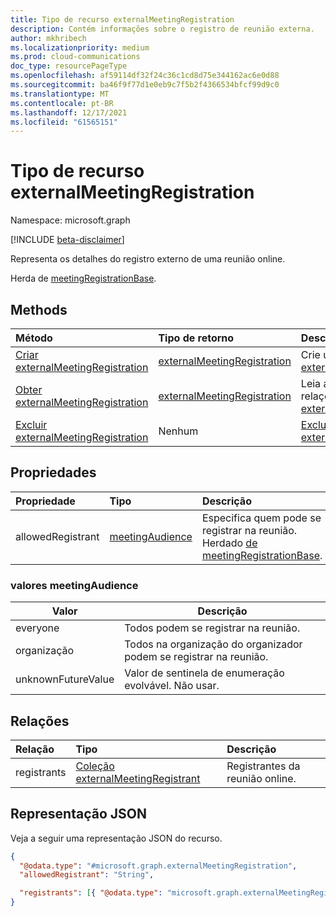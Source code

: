 ```yaml
---
title: Tipo de recurso externalMeetingRegistration
description: Contém informações sobre o registro de reunião externa.
author: mkhribech
ms.localizationpriority: medium
ms.prod: cloud-communications
doc_type: resourcePageType
ms.openlocfilehash: af59114df32f24c36c1cd8d75e344162ac6e0d88
ms.sourcegitcommit: ba46f9f77d1e0eb9c7f5b2f4366534bfcf99d9c0
ms.translationtype: MT
ms.contentlocale: pt-BR
ms.lasthandoff: 12/17/2021
ms.locfileid: "61565151"
---
```

# <a name="externalmeetingregistration-resource-type"></a>Tipo de recurso externalMeetingRegistration

Namespace: microsoft.graph

[!INCLUDE [beta-disclaimer](../../includes/beta-disclaimer.md)]

Representa os detalhes do registro externo de uma reunião online.

Herda de [meetingRegistrationBase](meetingregistrationbase.md).

## <a name="methods"></a>Methods
|Método|Tipo de retorno|Descrição|
|:---|:---|:---|
|[Criar externalMeetingRegistration](../api/externalmeetingregistration-post.md)|[externalMeetingRegistration](externalmeetingregistration.md)|Crie um novo [objeto externalMeetingRegistration.](externalmeetingregistration.md)|
|[Obter externalMeetingRegistration](../api/externalmeetingregistration-get.md)|[externalMeetingRegistration](externalmeetingregistration.md)|Leia as propriedades e as relações de um [objeto externalMeetingRegistration.](externalmeetingregistration.md)|
|[Excluir externalMeetingRegistration](../api/externalmeetingregistration-delete.md)|Nenhum|[Exclua um objeto externalMeetingRegistration.](externalmeetingregistration.md)|

## <a name="properties"></a>Propriedades

| Propriedade          | Tipo                                       | Descrição                                 |
|:------------------|:-------------------------------------------|:--------------------------------------------|
| allowedRegistrant | [meetingAudience](#meetingaudience-values) | Especifica quem pode se registrar na reunião. Herdado [de meetingRegistrationBase](meetingregistrationbase.md). |

### <a name="meetingaudience-values"></a>valores meetingAudience

| Valor              | Descrição                                                            |
|--------------------|------------------------------------------------------------------------|
| everyone           | Todos podem se registrar na reunião.                                 |
| organização       | Todos na organização do organizador podem se registrar na reunião. |
| unknownFutureValue | Valor de sentinela de enumeração evolvável. Não usar.                      |

## <a name="relationships"></a>Relações

| Relação | Tipo                                                                 | Descrição                        |
|:-------------|:---------------------------------------------------------------------|:-----------------------------------|
| registrants  | [Coleção externalMeetingRegistrant](externalmeetingregistrant.md) | Registrantes da reunião online. |

## <a name="json-representation"></a>Representação JSON

Veja a seguir uma representação JSON do recurso.
<!-- {
  "blockType": "resource",
  "keyProperty": "id",
  "@odata.type": "microsoft.graph.externalMeetingRegistration",
  "baseType": "microsoft.graph.meetingRegistrationBase",
  "openType": false
}
-->

``` json
{
  "@odata.type": "#microsoft.graph.externalMeetingRegistration",
  "allowedRegistrant": "String",

  "registrants": [{ "@odata.type": "microsoft.graph.externalMeetingRegistrant" }]
}
```
